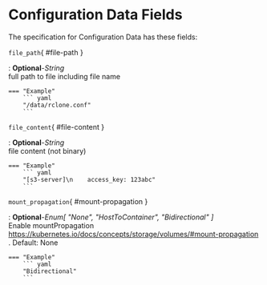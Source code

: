 <style>
  .md-content__button {
    display: none;
  }
</style>
# Configuration Data Fields




The specification for Configuration Data
has these fields:


`file_path`{ #file-path }

:   **Optional**-*String*<br>
    full path to file including file name


    === "Example"
        ``` yaml     
        "/data/rclone.conf"
        ```


`file_content`{ #file-content }

:   **Optional**-*String*<br>
    file content (not binary)


    === "Example"
        ``` yaml     
        "[s3-server]\n    access_key: 123abc"
        ```


`mount_propagation`{ #mount-propagation }

:   **Optional**-*Enum[ "None", "HostToContainer", "Bidirectional" ]*<br>
    Enable mountPropagation https://kubernetes.io/docs/concepts/storage/volumes/#mount-propagation . Default: None


    === "Example"
        ``` yaml     
        "Bidirectional"
        ```

